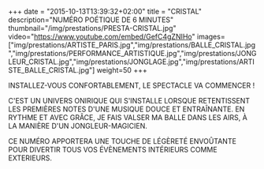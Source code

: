 +++
date = "2015-10-13T13:39:32+02:00"
title = "CRISTAL"
description="NUMÉRO POÉTIQUE DE 6 MINUTES"
thumbnail="/img/prestations/PRESTA-CRISTAL.jpg"
video="https://www.youtube.com/embed/GefC4gZNIHo"
images=["img/prestations/ARTISTE_PARIS.jpg","img/prestations/BALLE_CRISTAL.jpg","img/prestations/PERFORMANCE_ARTISTIQUE.jpg","img/prestations/JONGLEUR_CRISTAL.jpg","img/prestations/JONGLAGE.jpg","img/prestations/ARTISTE_BALLE_CRISTAL.jpg"]
weight=50
+++

INSTALLEZ-VOUS CONFORTABLEMENT, LE SPECTACLE VA COMMENCER ! 

C'EST UN UNIVERS ONIRIQUE QUI S'INSTALLE LORSQUE RETENTISSENT LES PREMIÈRES NOTES D'UNE MUSIQUE DOUCE ET ENTRAÎNANTE. EN RYTHME ET AVEC GRÂCE, JE FAIS VALSER MA BALLE DANS LES AIRS, À LA MANIÈRE D'UN JONGLEUR-MAGICIEN.

CE NUMÉRO APPORTERA UNE TOUCHE DE LÉGÈRETÉ ENVOÛTANTE POUR DIVERTIR TOUS VOS ÉVÈNEMENTS INTÉRIEURS COMME EXTERIEURS. 